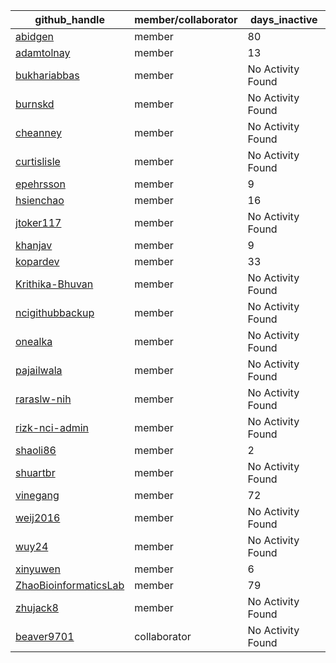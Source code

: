 
| github_handle   | member/collaborator | days_inactive |
|-----------------|----------------------|---------------|
| [abidgen](https://github.com/abidgen) | member               | 80            |
| [adamtolnay](https://github.com/adamtolnay) | member               | 13            |
| [bukhariabbas](https://github.com/bukhariabbas) | member               | No Activity Found |
| [burnskd](https://github.com/burnskd) | member               | No Activity Found |
| [cheanney](https://github.com/cheanney) | member               | No Activity Found |
| [curtislisle](https://github.com/curtislisle) | member               | No Activity Found |
| [epehrsson](https://github.com/epehrsson) | member               | 9             |
| [hsienchao](https://github.com/hsienchao) | member               | 16            |
| [jtoker117](https://github.com/jtoker117) | member               | No Activity Found |
| [khanjav](https://github.com/khanjav) | member               | 9             |
| [kopardev](https://github.com/kopardev) | member               | 33            |
| [Krithika-Bhuvan](https://github.com/Krithika-Bhuvan) | member               | No Activity Found |
| [ncigithubbackup](https://github.com/ncigithubbackup) | member               | No Activity Found |
| [onealka](https://github.com/onealka) | member               | No Activity Found |
| [pajailwala](https://github.com/pajailwala) | member               | No Activity Found |
| [raraslw-nih](https://github.com/raraslw-nih) | member               | No Activity Found |
| [rizk-nci-admin](https://github.com/rizk-nci-admin) | member               | No Activity Found |
| [shaoli86](https://github.com/shaoli86) | member               | 2             |
| [shuartbr](https://github.com/shuartbr) | member               | No Activity Found |
| [vinegang](https://github.com/vinegang) | member               | 72            |
| [weij2016](https://github.com/weij2016) | member               | No Activity Found |
| [wuy24](https://github.com/wuy24) | member               | No Activity Found |
| [xinyuwen](https://github.com/xinyuwen) | member               | 6             |
| [ZhaoBioinformaticsLab](https://github.com/ZhaoBioinformaticsLab) | member               | 79            |
| [zhujack8](https://github.com/zhujack8) | member               | No Activity Found |
| [beaver9701](https://github.com/beaver9701) | collaborator         | No Activity Found |
